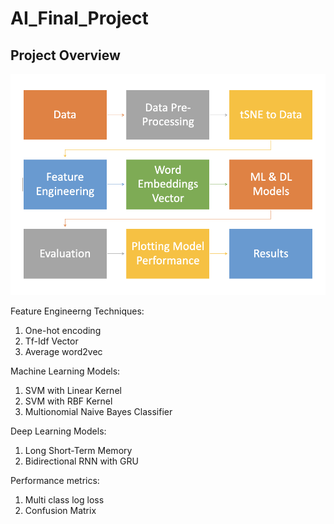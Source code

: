 # AI_Final_Project

## Project Overview

![](AI_FINAL_PROJECT_OVERVIEW.png)

Feature Engineerng Techniques:

1. One-hot encoding
2. Tf-Idf Vector
3. Average word2vec


Machine Learning Models:

1. SVM with Linear Kernel
2. SVM with RBF Kernel
3. Multionomial Naive Bayes Classifier


Deep Learning Models:

1. Long Short-Term Memory
2. Bidirectional RNN with GRU

Performance metrics:

1. Multi class log loss
2. Confusion Matrix
